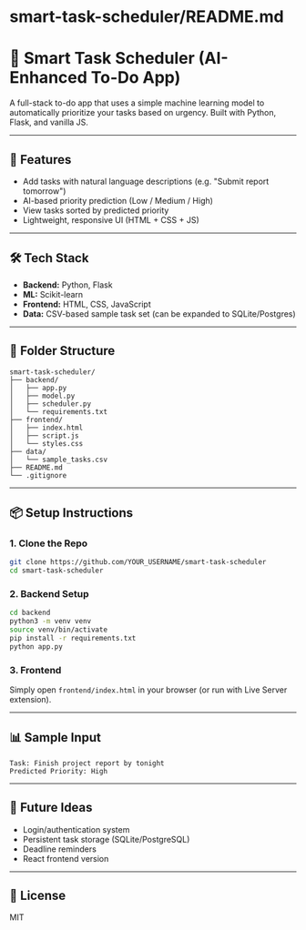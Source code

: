 # smart-task-scheduler/README.md

# 🧠 Smart Task Scheduler (AI-Enhanced To-Do App)

A full-stack to-do app that uses a simple machine learning model to automatically prioritize your tasks based on urgency. Built with Python, Flask, and vanilla JS.

---

## 🚀 Features
- Add tasks with natural language descriptions (e.g. "Submit report tomorrow")
- AI-based priority prediction (Low / Medium / High)
- View tasks sorted by predicted priority
- Lightweight, responsive UI (HTML + CSS + JS)

---

## 🛠️ Tech Stack
- **Backend:** Python, Flask
- **ML:** Scikit-learn
- **Frontend:** HTML, CSS, JavaScript
- **Data:** CSV-based sample task set (can be expanded to SQLite/Postgres)

---

## 📁 Folder Structure
```
smart-task-scheduler/
├── backend/
│   ├── app.py
│   ├── model.py
│   ├── scheduler.py
│   └── requirements.txt
├── frontend/
│   ├── index.html
│   ├── script.js
│   └── styles.css
├── data/
│   └── sample_tasks.csv
├── README.md
└── .gitignore
```

---

## 📦 Setup Instructions

### 1. Clone the Repo
```bash
git clone https://github.com/YOUR_USERNAME/smart-task-scheduler
cd smart-task-scheduler
```

### 2. Backend Setup
```bash
cd backend
python3 -m venv venv
source venv/bin/activate
pip install -r requirements.txt
python app.py
```

### 3. Frontend
Simply open `frontend/index.html` in your browser (or run with Live Server extension).

---

## 📊 Sample Input
```
Task: Finish project report by tonight
Predicted Priority: High
```

---

## 📌 Future Ideas
- Login/authentication system
- Persistent task storage (SQLite/PostgreSQL)
- Deadline reminders
- React frontend version

---

## 📄 License
MIT
